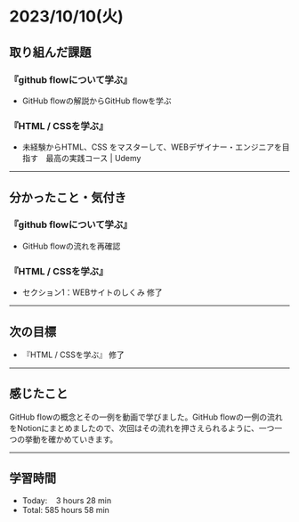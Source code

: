 # 2023/10/10(火) 

## 取り組んだ課題
### 『github flowについて学ぶ』
- GitHub flowの解説からGitHub flowを学ぶ
### 『HTML / CSSを学ぶ』
- 未経験からHTML、CSS をマスターして、WEBデザイナー・エンジニアを目指す　最高の実践コース | Udemy
---

## 分かったこと・気付き
### 『github flowについて学ぶ』
- GitHub flowの流れを再確認
### 『HTML / CSSを学ぶ』
- セクション1：WEBサイトのしくみ 修了
---

## 次の目標
- 『HTML / CSSを学ぶ』 修了
---

## 感じたこと
GitHub flowの概念とその一例を動画で学びました。GitHub flowの一例の流れをNotionにまとめましたので、次回はその流れを押さえられるように、一つ一つの挙動を確かめていきます。

---

## 学習時間
- Today:&nbsp;&nbsp;&nbsp; 3 hours 28 min
- Total: 585 hours 58 min
